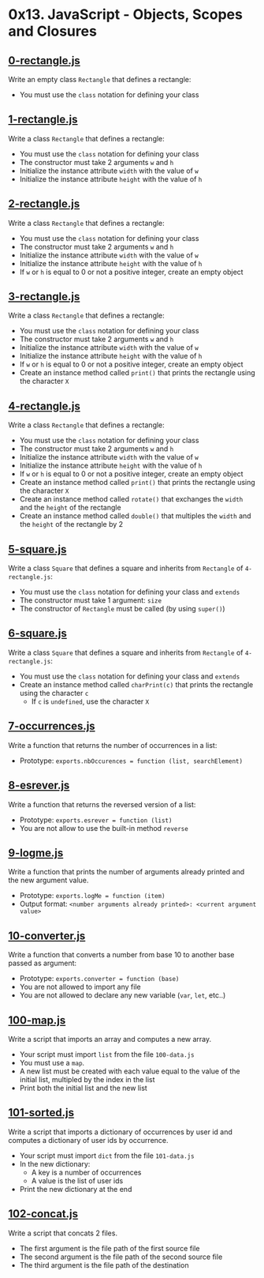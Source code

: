 # 0x13. JavaScript - Objects, Scopes and Closures

## [0-rectangle.js](./0-rectangle.js)
Write an empty class `Rectangle` that defines a rectangle:
- You must use the `class` notation for defining your class

## [1-rectangle.js](./1-rectangle.js)
Write a class `Rectangle` that defines a rectangle:
- You must use the `class` notation for defining your class
- The constructor must take 2 arguments `w` and `h`
- Initialize the instance attribute `width` with the value of `w`
- Initialize the instance attribute `height` with the value of `h`

## [2-rectangle.js](./2-rectangle.js)
Write a class `Rectangle` that defines a rectangle:
- You must use the `class` notation for defining your class
- The constructor must take 2 arguments `w` and `h`
- Initialize the instance attribute `width` with the value of `w`
- Initialize the instance attribute `height` with the value of `h`
- If `w` or `h` is equal to 0 or not a positive integer, create an empty object

## [3-rectangle.js](./3-rectangle.js)
Write a class `Rectangle` that defines a rectangle:
- You must use the `class` notation for defining your class
- The constructor must take 2 arguments `w` and `h`
- Initialize the instance attribute `width` with the value of `w`
- Initialize the instance attribute `height` with the value of `h`
- If `w` or `h` is equal to 0 or not a positive integer, create an empty object
- Create an instance method called `print()` that prints the rectangle using the character `X`

## [4-rectangle.js](./4-rectangle.js)
Write a class `Rectangle` that defines a rectangle:
- You must use the `class` notation for defining your class
- The constructor must take 2 arguments `w` and `h`
- Initialize the instance attribute `width` with the value of `w`
- Initialize the instance attribute `height` with the value of `h`
- If `w` or `h` is equal to 0 or not a positive integer, create an empty object
- Create an instance method called `print()` that prints the rectangle using the character `X`
- Create an instance method called `rotate()` that exchanges the `width` and the `height` of the rectangle
- Create an instance method called `double()` that multiples the `width` and the `height` of the rectangle by 2

## [5-square.js](./5-square.js)
Write a class `Square` that defines a square and inherits from `Rectangle` of `4-rectangle.js`:
- You must use the `class` notation for defining your class and `extends`
- The constructor must take 1 argument: `size`
- The constructor of `Rectangle` must be called (by using `super()`)

## [6-square.js](./6-square.js)
Write a class `Square` that defines a square and inherits from `Rectangle` of `4-rectangle.js`:
- You must use the `class` notation for defining your class and `extends`
- Create an instance method called `charPrint(c)` that prints the rectangle using the character `c`
	- If `c` is `undefined`, use the character `X`

## [7-occurrences.js](./7-occurrences.js)
Write a function that returns the number of occurrences in a list:
- Prototype: `exports.nbOccurences = function (list, searchElement)`

## [8-esrever.js](./8-esrever.js)
Write a function that returns the reversed version of a list:
- Prototype: `exports.esrever = function (list)`
- You are not allow to use the built-in method `reverse`

## [9-logme.js](./9-logme.js)
Write a function that prints the number of arguments already printed and the new argument value.
- Prototype: `exports.logMe = function (item)`
- Output format: `<number arguments already printed>: <current argument value>`

## [10-converter.js](./10-converter.js)
Write a function that converts a number from base 10 to another base passed as argument:
- Prototype: `exports.converter = function (base)`
- You are not allowed to import any file
- You are not allowed to declare any new variable (`var`, `let`, etc..)

## [100-map.js](./100-map.js)
Write a script that imports an array and computes a new array.
- Your script must import `list` from the file `100-data.js`
- You must use a `map`.
- A new list must be created with each value equal to the value of the initial list, multipled by the index in the list
- Print both the initial list and the new list

## [101-sorted.js](./101-sorted.js)
Write a script that imports a dictionary of occurrences by user id and computes a dictionary of user ids by occurrence.
- Your script must import `dict` from the file `101-data.js`
- In the new dictionary:
	- A key is a number of occurrences
	- A value is the list of user ids
- Print the new dictionary at the end

## [102-concat.js](./102-concat.js)
Write a script that concats 2 files.
- The first argument is the file path of the first source file
- The second argument is the file path of the second source file
- The third argument is the file path of the destination
